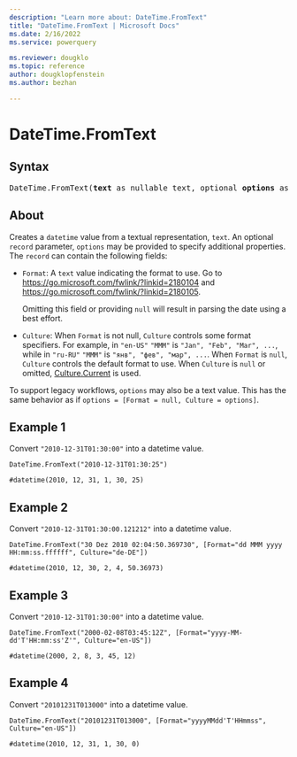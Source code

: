 ```yaml
---
description: "Learn more about: DateTime.FromText"
title: "DateTime.FromText | Microsoft Docs"
ms.date: 2/16/2022
ms.service: powerquery

ms.reviewer: dougklo
ms.topic: reference
author: dougklopfenstein
ms.author: bezhan

---
```

# DateTime.FromText

## Syntax

<pre>
DateTime.FromText(<b>text</b> as nullable text, optional <b>options</b> as any) as nullable datetime
</pre>
  
## About

Creates a `datetime` value from a textual representation, `text`. An optional `record` parameter, `options` may be provided to specify additional properties. The `record` can contain the following fields:

* `Format`: A `text` value indicating the format to use. Go to https://go.microsoft.com/fwlink/?linkid=2180104 and https://go.microsoft.com/fwlink/?linkid=2180105.

   Omitting this field or providing `null` will result in parsing the date using a best effort.

* `Culture`: When `Format` is not null, `Culture` controls some format specifiers. For example, in `"en-US"` `"MMM"` is `"Jan", "Feb", "Mar", ...`, while in `"ru-RU"` `"MMM"` is `"янв", "фев", "мар", ...`. When `Format` is `null`, `Culture` controls the default format to use. When `Culture` is `null` or omitted, [Culture.Current](culture-current.md) is used.

To support legacy workflows, `options` may also be a text value. This has the same behavior as if `options = [Format = null, Culture = options]`.

## Example 1

Convert `"2010-12-31T01:30:00"` into a datetime value.

```powerquery-m
DateTime.FromText("2010-12-31T01:30:25")
```

`#datetime(2010, 12, 31, 1, 30, 25)`

## Example 2

Convert `"2010-12-31T01:30:00.121212"` into a datetime value.

```powerquery-m
DateTime.FromText("30 Dez 2010 02:04:50.369730", [Format="dd MMM yyyy HH:mm:ss.ffffff", Culture="de-DE"])
```

`#datetime(2010, 12, 30, 2, 4, 50.36973)`

## Example 3

Convert `"2010-12-31T01:30:00"` into a datetime value.

```powerquery-m
DateTime.FromText("2000-02-08T03:45:12Z", [Format="yyyy-MM-dd'T'HH:mm:ss'Z'", Culture="en-US"])
```

`#datetime(2000, 2, 8, 3, 45, 12)`

## Example 4

Convert `"20101231T013000"` into a datetime value.

```powerquery-m
DateTime.FromText("20101231T013000", [Format="yyyyMMdd'T'HHmmss", Culture="en-US"])
```

`#datetime(2010, 12, 31, 1, 30, 0)`
